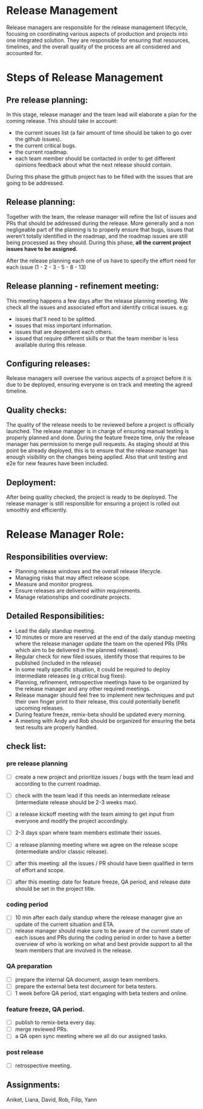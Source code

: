 # Release Management

Release managers are responsible for the release management lifecycle, focusing on coordinating various aspects of production and projects into one integrated solution. They are responsible for ensuring that resources, timelines, and the overall quality of the process are all considered and accounted for. 

# Steps of Release Management


## Pre release planning:
In this stage, release manager and the team lead will elaborate a plan for the coming release. 
This should take in account:
 - the current issues list (a fair amount of time should be taken to go over the github issues).
 - the current critical bugs.
 - the current roadmap.
 - each team member should be contacted in order to get different opinions feedback about what the next release should contain.

During this phase the github project has to be filled with the issues that are going to be addressed.

## Release planning: 
Together with the team, the release manager will refine the list of issues and PRs that should be addressed during the release.
More generally and a non negligeable part of the planning is to properly ensure that bugs, issues that weren't totally identified in the roadmap, and the roadmap issues are still being processed as they should.
During this phase, **all the current project issues have to be assigned.**

After the release planning each one of us have to specify the effort need for each issue (1 - 2 - 3 - 5 - 8 - 13)

## Release planning - refinement meeting:
This meeting happens a few days after the release planning meeting.
We check all the issues and associated effort and identify critical issues.
e.g:
 - issues that'll need to be splitted.
 - issues that miss important information.
 - issues that are dependent each others.
 - issued that require different skills or that the team member is less available during this release.

## Configuring releases: 
Release managers will oversee the various aspects of a project before it is due to be deployed, ensuring everyone is on track and meeting the agreed timeline.

## Quality checks:
The quality of the release needs to be reviewed before a project is officially launched.
The release manager is in charge of ensuring manual testing is properly planned and done.
During the feature freeze time, only the release manager has permission to merge pull requests. As staging should at this point be already deployed, this is to ensure that the release manager has enough visibility on the changes being applied.
Also that unit testing and e2e for new feaures have been included.

## Deployment: 
After being quality checked, the project is ready to be deployed. 
The release manager is still responsible for ensuring a project is rolled out smoothly and efficiently.

# Release Manager Role:

## Responsibilities overview:

 - Planning release windows and the overall release lifecycle.
 - Managing risks that may affect release scope.
 - Measure and monitor progress.
 - Ensure releases are delivered within requirements.
 - Manage relationships and coordinate projects.

## Detailed Responsibilities:

 - Lead the daily standup meeting.
 - 10 minutes or more are reserved at the end of the daily standup meeting where the release manager update the team on the opened PRs (PRs which aim to be delivered in the planned release). 
 - Regular check for new filed issues, identify those that requires to be published (included in the release)
 - In some really specific situation, it could be required to deploy intermediate releases (e.g critical bug fixes).
 - Planning, refinement, retrospective meetings have to be organized by the release manager and any other required meetings.
 - Release manager should feel free to implement new techniques and put their own finger print to their release, this could potentially benefit upcoming releases.
 - During feature freeze, remix-beta should be updated every morning.
 - A meeting with Andy and Rob should be organized for ensuring the beta test results are properly handled.

## check list:


### pre release planning

- [ ] create a new project and prioritize issues / bugs with the team lead and according to the current roadmap.
- [ ] check with the team lead if this needs an intermediate release (intermediate release should be 2-3 weeks max).
- [ ] a release kickoff meeting with the team aiming to get input from everyone and modify the project accordingly.
- [ ] 2-3 days span where team members estimate their issues.
- [ ] a release planning meeting where we agree on the release scope (intermediate and/or classic release).
- [ ] after this meeting: all the issues / PR should have been qualified in term of effort and scope.
- [ ] after this meeting: date for feature freeze, QA period, and release date should be set in the project title.


### coding period

- [ ] 10 min after each daily standup where the release manager give an update of the current situation and ETA.
- [ ] release manager should make sure to be aware of the current state of each issues and PRs during the coding period in order to have a better overview of who is working on what and best provide support to all the team members that are involved in the release.

### QA preparation

- [ ] prepare the internal QA document, assign team members.
- [ ] prepare the external beta test document for beta testers.
- [ ] 1 week before QA period, start engaging with beta testers and online.

### feature freeze, QA period.

- [ ] publish to remix-beta every day.
- [ ] merge reviewed PRs.
- [ ] a QA open sync meeting where we all do our assigned tasks.

### post release

- [ ] retrospective meeting.


## Assignments:

Aniket, Liana, David, Rob, Filip, Yann
